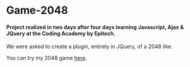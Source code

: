 # Game-2048

#### Project realized in two days after four days learning Javascript, Ajax & JQuery at the Coding Academy by Epitech.

We were asked to create a plugin, entirely in JQuery, of a 2048 like.

You can try my 2048 game [here](https://ilanrossigneul.github.io/Game-2048/ "Game 2048").
